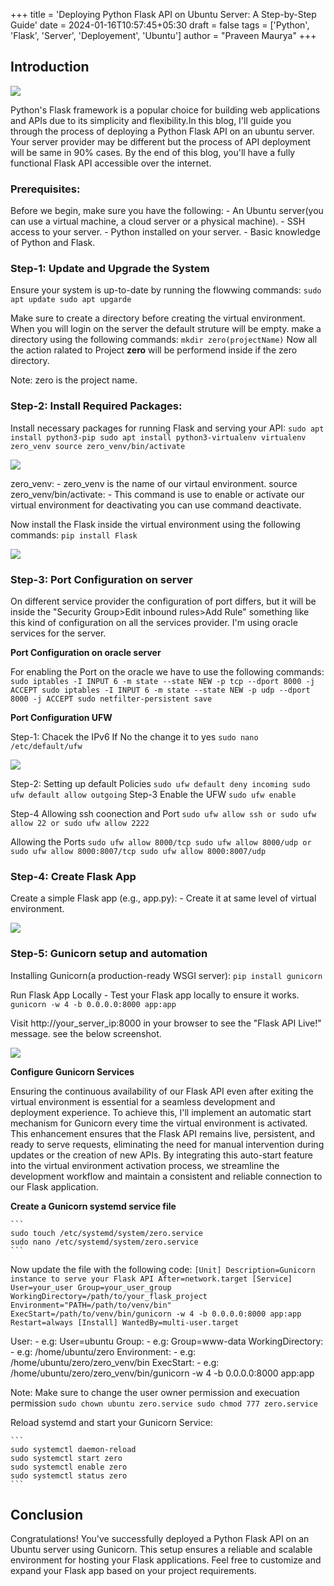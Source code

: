 +++
title = 'Deploying Python Flask API on Ubuntu Server: A Step-by-Step Guide'
date = 2024-01-16T10:57:45+05:30
draft = false
tags = ['Python', 'Flask', 'Server', 'Deployement', 'Ubuntu']
author = "Praveen Maurya"
+++

## Introduction

![](/images/LMDE/lmde-6.png)

Python's Flask framework is a popular choice for building web applications and APIs due to its simplicity and flexibility.In this blog, I'll guide you through the process of deploying a Python Flask API on an ubuntu server. Your server provider may be different but the process of API deployment will be same in 90% cases. By the end of this blog, you'll have a fully functional Flask API accessible over the internet.

### Prerequisites:

Before we begin, make sure you have the following:
	- An Ubuntu server(you can use a virtual machine, a cloud server or a physical machine).
	- SSH access to your server.
	- Python installed on your server.
	- Basic knowledge of Python and Flask.

### Step-1: Update and Upgrade the System

Ensure your system is up-to-date by running the flowwing commands:
	```
		sudo apt update
		sudo apt upgarde
	```

Make sure to create a directory before creating the virtual environment. When you will login on the server the default struture will be empty. make a directory using the following commands:
	```
	mkdir zero(projectName)
	```
Now  all the action ralated to Project **zero** will be performend inside if the zero directory.

Note: zero is the project name.


###  Step-2: Install Required Packages:

Install necessary packages for running Flask and serving your API:
	```
	sudo apt install python3-pip
	sudo apt install python3-virtualenv
	virtualenv zero_venv
	source zero_venv/bin/activate
	```

![](/images/FlaskAPI/FlaskAPI_venv.png)

zero_venv: 
	- zero_venv is the name of our virtaul environment.
source zero_venv/bin/activate: 
	- This command is use to enable or activate our virtual environment for deactivating you can use command deactivate.

Now install the Flask inside the virtual environment using the following commands:
	```
	pip install Flask
	```

![](/images/FlaskAPI/Flask.png)

### Step-3: Port Configuration on server 

On different service provider the configuration of port differs, but it will be inside the "Security Group>Edit inbound rules>Add Rule" something like this kind of configuration on all the services provider. I'm using oracle services for the server.

**Port Configuration on oracle server**

For enabling the Port on the oracle we have to use the following commands:
	```
	sudo iptables -I INPUT 6 -m state --state NEW -p tcp --dport 8000 -j ACCEPT
	sudo iptables -I INPUT 6 -m state --state NEW -p udp --dport 8000 -j ACCEPT
	sudo netfilter-persistent save
	```		

**Port Configuration UFW**

Step-1: Chacek the IPv6 If No the change it to yes
	```
	sudo nano /etc/default/ufw
	```

![](/images/FlaskAPI/ufw.png)

Step-2: Setting up default Policies
	```
	sudo ufw default deny incoming
	sudo ufw default allow outgoing
	```
Step-3 Enable the UFW
	```
	sudo ufw enable
	```

Step-4 Allowing ssh coonection and Port
	```
	sudo ufw allow ssh
	or
	sudo ufw allow 22
	or
	sudo ufw allow 2222
	```

Allowing the Ports
	```
	sudo ufw allow 8000/tcp
	sudo ufw allow 8000/udp
	or 
	sudo ufw allow 8000:8007/tcp
	sudo ufw allow 8000:8007/udp
	```

### Step-4: Create Flask App

Create a simple Flask app (e.g., app.py):
	- Create it at same level of virtual environment.

![](/images/FlaskAPI/app.py.png)


### Step-5: Gunicorn setup and automation 

Installing Gunicorn(a production-ready WSGI server):
	```
	pip install gunicorn
	```

Run Flask App Locally - Test your Flask app locally to ensure it works.
	```
	gunicorn -w 4 -b 0.0.0.0:8000 app:app
	```

Visit http://your_server_ip:8000 in your browser to see the "Flask API Live!" message.
see the below screenshot.

![](/images/FlaskAPI/app.py.png)

**Configure Gunicorn Services**

Ensuring the continuous availability of our Flask API even after exiting the virtual environment is essential for a seamless development and deployment experience. To achieve this, I'll implement an automatic start mechanism for Gunicorn every time the virtual environment is activated. This enhancement ensures that the Flask API remains live, persistent, and ready to serve requests, eliminating the need for manual intervention during updates or the creation of new APIs. By integrating this auto-start feature into the virtual environment activation process, we streamline the development workflow and maintain a consistent and reliable connection to our Flask application.

**Create a Gunicorn systemd service file**

	```
	sudo touch /etc/systemd/system/zero.service
	sudo nano /etc/systemd/system/zero.service
	``` 

Now update the file with the following code:
	```
	[Unit]
	Description=Gunicorn instance to serve your Flask API
	After=network.target
	[Service]
	User=your_user
	Group=your_user_group
	WorkingDirectory=/path/to/your_flask_project
	Environment="PATH=/path/to/venv/bin"
	ExecStart=/path/to/venv/bin/gunicorn -w 4 -b 0.0.0.0:8000 app:app
	Restart=always
	[Install]
	WantedBy=multi-user.target
	```	

User:
	- e.g: User=ubuntu
Group:
	- e.g: Group=www-data
WorkingDirectory:
	- e.g: /home/ubuntu/zero
Environment:
	- e.g: /home/ubuntu/zero/zero_venv/bin
ExecStart:
	- e.g: /home/ubuntu/zero/zero_venv/bin/gunicorn -w 4 -b 0.0.0.0:8000 app:app


Note: Make sure to change the user owner permission and execuation permission
	```
	sudo chown ubuntu zero.service
	sudo chmod 777 zero.service
	```


Reload systemd and start your Gunicorn Service:

	```
	sudo systemctl daemon-reload
	sudo systemctl start zero
	sudo systemctl enable zero
	sudo systemctl status zero
	```


## Conclusion

Congratulations! You've successfully deployed a Python Flask API on an Ubuntu server using Gunicorn. This setup ensures a reliable and scalable environment for hosting your Flask applications. Feel free to customize and expand your Flask app based on your project requirements.

